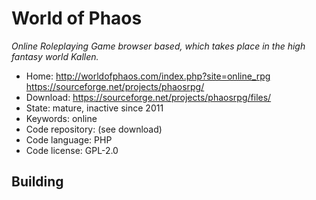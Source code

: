 # World of Phaos

_Online Roleplaying Game browser based, which takes place in the high fantasy world Kallen._

- Home: http://worldofphaos.com/index.php?site=online_rpg https://sourceforge.net/projects/phaosrpg/
- Download: https://sourceforge.net/projects/phaosrpg/files/
- State: mature, inactive since 2011
- Keywords: online
- Code repository: (see download)
- Code language: PHP
- Code license: GPL-2.0

## Building
